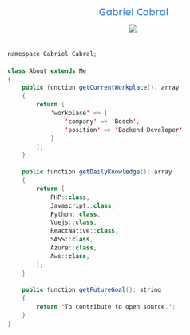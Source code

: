 <p align="center">
      <a href="https://github.com/GabrielCabral352">
      <img src="https://github.com/GabrielCabral352/GabrielCabral352/blob/main/GabrielCabral.png" alt="Gabriel Cabral" /></a>
      
</p>

<p align="center">
  <!-- Typing SVG by DenverCoder1 - https://github.com/DenverCoder1/readme-typing-svg -->
  <a href="https://github.com/DenverCoder1/readme-typing-svg">
    <img src="https://readme-typing-svg.demolab.com/?lines=Backend%20Web%20and%20Mobile%20Developer;Robot%20Process%20Automation%20Dev;Always%20Learning%20New%20Things&font=QuickSand%20Code&center=true&width=440&height=45&color=4E8FE0&vCenter=true&pause=1000&size=20" /></a>
</p>



```java

namespace Gabriel Cabral;

class About extends Me
{
    public function getCurrentWorkplace(): array
    {
        return [
            'workplace' => [
                'company' => 'Bosch',
                'position' => 'Backend Developer'         
            ]
        ];
    }

    public function getDailyKnowledge(): array
    {
        return [
            PHP::class,
            Javascript::class,
            Python::class,
            Vuejs::class,
            ReactNative::class,
            SASS::class,
            Azure::class,
            Aws::class,
        ];
    }

    public function getFutureGoal(): string
    {
        return 'To contribute to open source.';
    }
}
```
